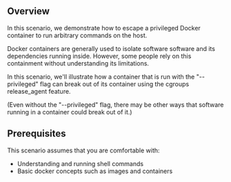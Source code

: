 ## Overview

In this scenario, we demonstrate how to escape a privileged Docker
container to run arbitrary commands on the host.

Docker containers are generally used to isolate software software and its
dependencies running inside.  However, some people rely on this containment
without understanding its limitations.

In this scenario, we'll illustrate how a container that is run with the
"--privileged" flag can break out of its container using the cgroups
release_agent feature.

(Even without the "--privileged" flag, there may be other ways that
software running in a container could break out of it.)

## Prerequisites

This scenario assumes that you are comfortable with:

* Understanding and running shell commands
* Basic docker concepts such as images and containers


